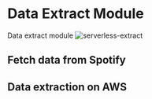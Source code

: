 # Data Extract Module
Data extract module 
![serverless-extract](https://user-images.githubusercontent.com/43290363/224507147-d00891dc-0eab-4965-b083-e415020f24ff.png)

## Fetch data from Spotify

## Data extraction on AWS
